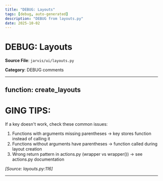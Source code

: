 ```yaml
---
title: "DEBUG: Layouts"
tags: [debug, auto-generated]
description: "DEBUG from layouts.py"
date: 2025-10-02
---
```


# DEBUG: Layouts

**Source File**: `jarvis/ui/layouts.py`

**Category**: DEBUG comments

---

## function: create_layouts

<a id="function:-create_layouts-1"></a>

GING TIPS:
===============
If a key doesn't work, check these common issues:
1. Functions with arguments missing parentheses → key stores function instead of calling it
2. Functions without arguments have parentheses → function called during layout creation
3. Wrong return pattern in actions.py (wrapper vs wrapper()) → see actions.py documentation

*[Source: layouts.py:116]*

---
